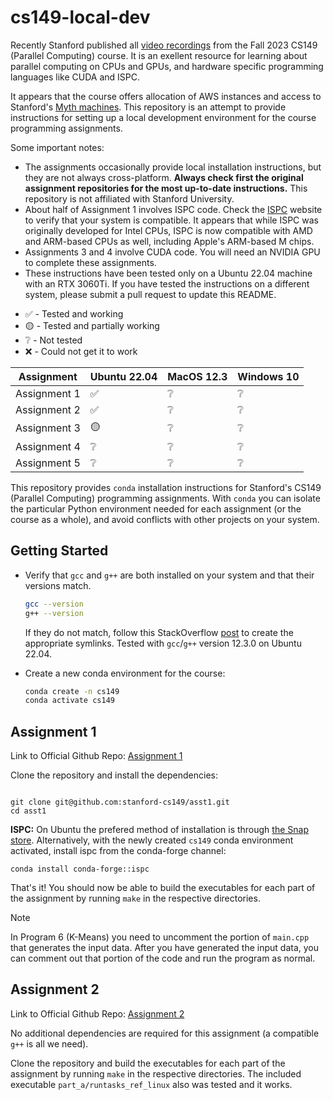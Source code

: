 # cs149-local-dev
Recently Stanford published all [video recordings](https://www.youtube.com/playlist?list=PLoROMvodv4rMp7MTFr4hQsDEcX7Bx6Odp) from the Fall 2023 CS149 (Parallel Computing) course. It is an exellent resource for learning about parallel computing on CPUs and GPUs, and hardware specific programming languages like CUDA and ISPC.

It appears that the course offers allocation of AWS instances and access to Stanford's [Myth machines](https://web.stanford.edu/class/cs107a/notes/myth-machines). This repository is an attempt to provide instructions for setting up a local development environment for the course programming assignments. 

Some important notes:
- The assignments occasionally provide local installation instructions, but they are not always cross-platform. **Always check first the original assignment repositories for the most up-to-date instructions.** This repository is not affiliated with Stanford University.
- About half of Assignment 1 involves ISPC code. Check the [ISPC](https://ispc.github.io/downloads.html) website to verify that your system is compatible. It appears that while ISPC was originally developed for Intel CPUs, ISPC is now compatible with AMD and ARM-based CPUs as well, including Apple's ARM-based M chips.
- Assignments 3 and 4 involve CUDA code. You will need an NVIDIA GPU to complete these assignments.
- These instructions have been tested only on a Ubuntu 22.04 machine with an RTX 3060Ti. If you have tested the instructions on a different system, please submit a pull request to update this README.

<!-- table of testing -->
<!-- explain -->
- :white_check_mark: - Tested and working
- :yellow_circle: - Tested and partially working
- :grey_question: - Not tested
- :x: - Could not get it to work

| Assignment   | Ubuntu 22.04       | MacOS 12.3      | Windows 10      |
| ------------ | ------------------ | --------------- | --------------- |
| Assignment 1 | :white_check_mark: | :grey_question: | :grey_question: |
| Assignment 2 | :white_check_mark: | :grey_question: | :grey_question: |
| Assignment 3 | :yellow_circle:    | :grey_question: | :grey_question: |
| Assignment 4 | :grey_question:    | :grey_question: | :grey_question: |
| Assignment 5 | :grey_question:    | :grey_question: | :grey_question: |

This repository provides `conda` installation instructions for Stanford's CS149 (Parallel Computing) programming assignments. With `conda` you can isolate the particular Python environment needed for each assignment (or the course as a whole), and avoid conflicts with other projects on your system.

## Getting Started

- Verify that `gcc` and `g++` are both installed on your system and that their versions match.

   ```bash
   gcc --version
   g++ --version
   ```
   If they do not match, follow this StackOverflow [post](https://askubuntu.com/a/26502) to create the appropriate symlinks. Tested with `gcc`/`g++` version 12.3.0 on Ubuntu 22.04.
- Create a new conda environment for the course:

   ```bash
   conda create -n cs149
   conda activate cs149
   ```


## Assignment 1

Link to Official Github Repo: [Assignment 1](https://github.com/stanford-cs149/asst1)


Clone the repository and install the dependencies:

```shell

git clone git@github.com:stanford-cs149/asst1.git
cd asst1
```

**ISPC:** On Ubuntu the prefered method of installation is through [the Snap store](https://snapcraft.io/ispc). Alternatively, with the newly created `cs149` conda environment activated, install ispc from the conda-forge channel:

```shell
conda install conda-forge::ispc
```

That's it! You should now be able to build the executables for each part of the assignment by running `make` in the respective directories. 

> [!NOTE]
> In Program 6 (K-Means) you need to uncomment the portion of `main.cpp` that generates the input data. After you have generated the input data, you can comment out that portion of the code and run the program as normal.

## Assignment 2

Link to Official Github Repo: [Assignment 2](https://github.com/stanford-cs149/asst2)

No additional dependencies are required for this assignment (a compatible `g++` is all we need). 

Clone the repository and build the executables for each part of the assignment by running `make` in the respective directories. The included executable `part_a/runtasks_ref_linux` also was tested and it works.